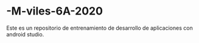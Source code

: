 # -M-viles-6A-2020
Este es un repositorio de entrenamiento de desarrollo de aplicaciones con android studio.
